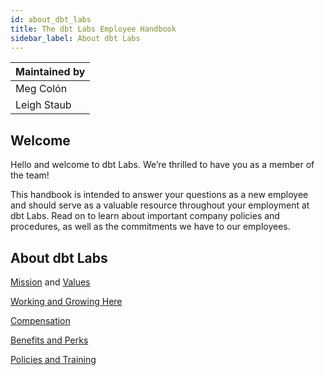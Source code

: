 ```yaml
---
id: about_dbt_labs
title: The dbt Labs Employee Handbook
sidebar_label: About dbt Labs
---
```


| Maintained by |
|---|
| Meg Colón |
| Leigh Staub |

## Welcome
Hello and welcome to dbt Labs. We’re thrilled to have you as a member of the team!

This handbook is intended to answer your questions as a new employee and should serve as a valuable resource throughout your employment at dbt Labs. Read on to learn about important company policies and procedures, as well as the commitments we have to our employees.

## About dbt Labs
[Mission](mission.md) and [Values](values.md)

[Working and Growing Here](working_and_growing_here.md)

[Compensation](compensation.md)

[Benefits and Perks](benefits.md)

[Policies and Training](policies_and_training.md)
